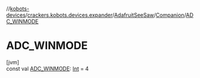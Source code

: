 //[kobots-devices](../../../../index.md)/[crackers.kobots.devices.expander](../../index.md)/[AdafruitSeeSaw](../index.md)/[Companion](index.md)/[ADC_WINMODE](-a-d-c_-w-i-n-m-o-d-e.md)

# ADC_WINMODE

[jvm]\
const val [ADC_WINMODE](-a-d-c_-w-i-n-m-o-d-e.md): [Int](https://kotlinlang.org/api/latest/jvm/stdlib/kotlin/-int/index.html) = 4
